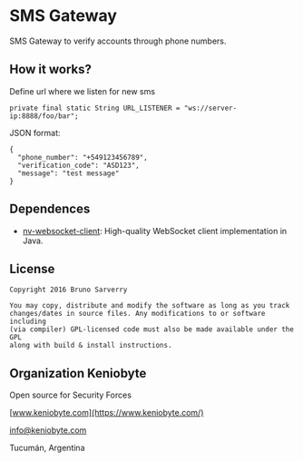 # SMS Gateway

SMS Gateway to verify accounts through phone numbers.

## How it works?

Define url where we listen for new sms

    private final static String URL_LISTENER = "ws://server-ip:8888/foo/bar";

JSON format:

    {
      "phone_number": "+549123456789",
      "verification_code": "ASD123",
      "message": "test message"
    }

## Dependences
- [nv-websocket-client](https://github.com/TakahikoKawasaki/nv-websocket-client): High-quality WebSocket client implementation in Java.

## License

    Copyright 2016 Bruno Sarverry

    You may copy, distribute and modify the software as long as you track
    changes/dates in source files. Any modifications to or software including
    (via compiler) GPL-licensed code must also be made available under the GPL
    along with build & install instructions.

## Organization Keniobyte
Open source for Security Forces

[www.keniobyte.com](https://www.keniobyte.com/)

[info@keniobyte.com]( info@keniobyte.com)

Tucumán, Argentina
